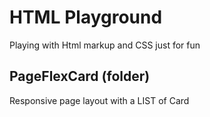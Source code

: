 # HTML Playground 
Playing with Html markup and CSS just for fun
## PageFlexCard (folder)
Responsive page layout with a LIST of Card
